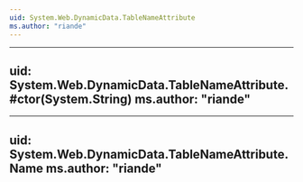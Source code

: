 ```yaml
---
uid: System.Web.DynamicData.TableNameAttribute
ms.author: "riande"
---
```


---
uid: System.Web.DynamicData.TableNameAttribute.#ctor(System.String)
ms.author: "riande"
---

---
uid: System.Web.DynamicData.TableNameAttribute.Name
ms.author: "riande"
---
